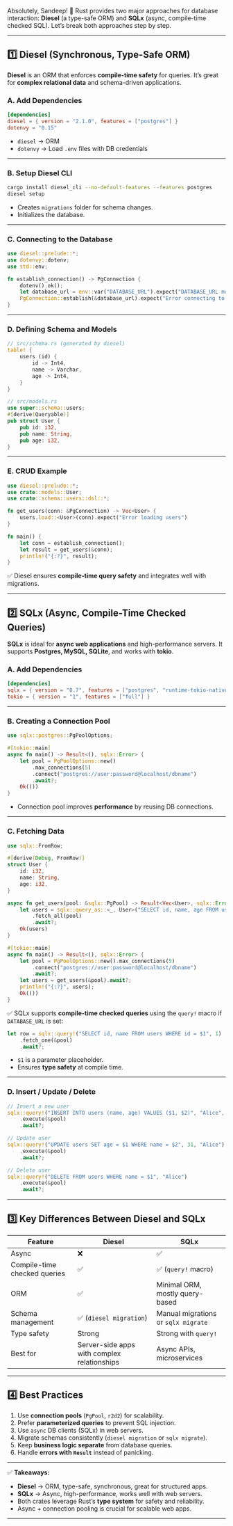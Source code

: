 Absolutely, Sandeep! 🦀 Rust provides two major approaches for database interaction: **Diesel** (a type-safe ORM) and **SQLx** (async, compile-time checked SQL). Let’s break both approaches step by step.

---

## 1️⃣ Diesel (Synchronous, Type-Safe ORM)

**Diesel** is an ORM that enforces **compile-time safety** for queries. It’s great for **complex relational data** and schema-driven applications.

### A. Add Dependencies

```toml
[dependencies]
diesel = { version = "2.1.0", features = ["postgres"] }
dotenvy = "0.15"
```

* `diesel` → ORM
* `dotenvy` → Load `.env` files with DB credentials

---

### B. Setup Diesel CLI

```bash
cargo install diesel_cli --no-default-features --features postgres
diesel setup
```

* Creates `migrations` folder for schema changes.
* Initializes the database.

---

### C. Connecting to the Database

```rust
use diesel::prelude::*;
use dotenvy::dotenv;
use std::env;

fn establish_connection() -> PgConnection {
    dotenv().ok();
    let database_url = env::var("DATABASE_URL").expect("DATABASE_URL must be set");
    PgConnection::establish(&database_url).expect("Error connecting to DB")
}
```

---

### D. Defining Schema and Models

```rust
// src/schema.rs (generated by diesel)
table! {
    users (id) {
        id -> Int4,
        name -> Varchar,
        age -> Int4,
    }
}

// src/models.rs
use super::schema::users;
#[derive(Queryable)]
pub struct User {
    pub id: i32,
    pub name: String,
    pub age: i32,
}
```

---

### E. CRUD Example

```rust
use diesel::prelude::*;
use crate::models::User;
use crate::schema::users::dsl::*;

fn get_users(conn: &PgConnection) -> Vec<User> {
    users.load::<User>(conn).expect("Error loading users")
}

fn main() {
    let conn = establish_connection();
    let result = get_users(&conn);
    println!("{:?}", result);
}
```

✅ Diesel ensures **compile-time query safety** and integrates well with migrations.

---

## 2️⃣ SQLx (Async, Compile-Time Checked Queries)

**SQLx** is ideal for **async web applications** and high-performance servers. It supports **Postgres, MySQL, SQLite**, and works with **tokio**.

### A. Add Dependencies

```toml
[dependencies]
sqlx = { version = "0.7", features = ["postgres", "runtime-tokio-native-tls", "macros"] }
tokio = { version = "1", features = ["full"] }
```

---

### B. Creating a Connection Pool

```rust
use sqlx::postgres::PgPoolOptions;

#[tokio::main]
async fn main() -> Result<(), sqlx::Error> {
    let pool = PgPoolOptions::new()
        .max_connections(5)
        .connect("postgres://user:password@localhost/dbname")
        .await?;
    Ok(())
}
```

* Connection pool improves **performance** by reusing DB connections.

---

### C. Fetching Data

```rust
use sqlx::FromRow;

#[derive(Debug, FromRow)]
struct User {
    id: i32,
    name: String,
    age: i32,
}

async fn get_users(pool: &sqlx::PgPool) -> Result<Vec<User>, sqlx::Error> {
    let users = sqlx::query_as::<_, User>("SELECT id, name, age FROM users")
        .fetch_all(pool)
        .await?;
    Ok(users)
}

#[tokio::main]
async fn main() -> Result<(), sqlx::Error> {
    let pool = PgPoolOptions::new().max_connections(5)
        .connect("postgres://user:password@localhost/dbname")
        .await?;
    let users = get_users(&pool).await?;
    println!("{:?}", users);
    Ok(())
}
```

✅ SQLx supports **compile-time checked queries** using the `query!` macro if `DATABASE_URL` is set:

```rust
let row = sqlx::query!("SELECT id, name FROM users WHERE id = $1", 1)
    .fetch_one(&pool)
    .await?;
```

* `$1` is a parameter placeholder.
* Ensures **type safety** at compile time.

---

### D. Insert / Update / Delete

```rust
// Insert a new user
sqlx::query!("INSERT INTO users (name, age) VALUES ($1, $2)", "Alice", 30)
    .execute(&pool)
    .await?;
```

```rust
// Update user
sqlx::query!("UPDATE users SET age = $1 WHERE name = $2", 31, "Alice")
    .execute(&pool)
    .await?;
```

```rust
// Delete user
sqlx::query!("DELETE FROM users WHERE name = $1", "Alice")
    .execute(&pool)
    .await?;
```

---

## 3️⃣ Key Differences Between Diesel and SQLx

| Feature                      | Diesel                                      | SQLx                                |
| ---------------------------- | ------------------------------------------- | ----------------------------------- |
| Async                        | ❌                                           | ✅                                   |
| Compile-time checked queries | ✅                                           | ✅ (`query!` macro)                  |
| ORM                          | ✅                                           | Minimal ORM, mostly query-based     |
| Schema management            | ✅ (`diesel migration`)                      | Manual migrations or `sqlx migrate` |
| Type safety                  | Strong                                      | Strong with `query!`                |
| Best for                     | Server-side apps with complex relationships | Async APIs, microservices           |

---

## 4️⃣ Best Practices

1. Use **connection pools** (`PgPool`, `r2d2`) for scalability.
2. Prefer **parameterized queries** to prevent SQL injection.
3. Use `async` DB clients (SQLx) in web servers.
4. Migrate schemas consistently (`diesel migration` or `sqlx migrate`).
5. Keep **business logic separate** from database queries.
6. Handle **errors with `Result`** instead of panicking.

---

✅ **Takeaways:**

* **Diesel** → ORM, type-safe, synchronous, great for structured apps.
* **SQLx** → Async, high-performance, works well with web servers.
* Both crates leverage Rust’s **type system** for safety and reliability.
* Async + connection pooling is crucial for scalable web apps.

---
